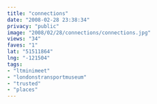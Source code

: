 ```yaml
---
title: "connections"
date: "2008-02-28 23:38:34"
privacy: "public"
image: "2008/02/28/connections/connections.jpg"
views: "34"
faves: "1"
lat: "51511864"
lng: "-121504"
tags:
- "ltminimeet"
- "londonstransportmuseum"
- "trusted"
- "places"
---
```


